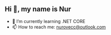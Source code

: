 ## Hi 👋, my name is Nur

- 🌱 I’m currently learning .NET CORE
- 📫 How to reach me: nurovecc@outlook.com

